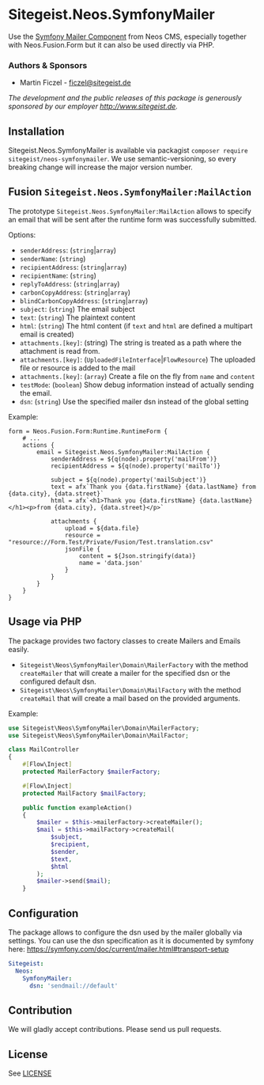 # Sitegeist.Neos.SymfonyMailer

Use the [Symfony Mailer Component](https://symfony.com/doc/current/mailer.html) from Neos CMS, especially together with Neos.Fusion.Form but it can also be used directly via PHP.

### Authors & Sponsors

* Martin Ficzel - ficzel@sitegeist.de

*The development and the public releases of this package is generously sponsored by our employer http://www.sitegeist.de.*

## Installation

Sitegeist.Neos.SymfonyMailer is available via packagist `composer require sitegeist/neos-symfonymailer`.
We use semantic-versioning, so every breaking change will increase the major version number.

## Fusion `Sitegeist.Neos.SymfonyMailer:MailAction`

The prototype `Sitegeist.Neos.SymfonyMailer:MailAction` allows to specify an email that will be sent after the runtime form
was successfully submitted.

Options:
 - `senderAddress`: (`string`|`array`)
 - `senderName`: (`string`)
 - `recipientAddress`: (`string`|`array`)
 - `recipientName`: (`string`)
 - `replyToAddress`: (`string`|`array`)
 - `carbonCopyAddress`: (`string`|`array`)
 - `blindCarbonCopyAddress`: (`string`|`array`)
 - `subject`: (`string`) The email subject
 - `text`: (`string`) The plaintext content
 - `html`: (`string`) The html content (if `text` and `html` are defined a multipart email is created)
 - `attachments.[key]`: (string) The string is treated as a path where the attachment is read from.
 - `attachments.[key]`: (`UploadedFileInterface`|`FlowResource`) The uploaded file or resource is added to the mail
 - `attachments.[key]`: (`array`) Create a file on the fly from `name` and `content`
 - `testMode`: (`boolean`) Show debug information instead of actually sending the email.
 - `dsn`: (`string`) Use the specified mailer dsn instead of the global setting

Example:
```neosfusion
form = Neos.Fusion.Form:Runtime.RuntimeForm {
    # ... 
    actions {
        email = Sitegeist.Neos.SymfonyMailer:MailAction {
            senderAddress = ${q(node).property('mailFrom')}
            recipientAddress = ${q(node).property('mailTo')}

            subject = ${q(node).property('mailSubject')}
            text = afx`Thank you {data.firstName} {data.lastName} from {data.city}, {data.street}`
            html = afx`<h1>Thank you {data.firstName} {data.lastName}</h1><p>from {data.city}, {data.street}</p>`

            attachments {
                upload = ${data.file}
                resource = "resource://Form.Test/Private/Fusion/Test.translation.csv"
                jsonFile {
                    content = ${Json.stringify(data)}
                    name = 'data.json'
                }
            }
        }
    }
}
```
## Usage via PHP

The package provides two factory classes to create Mailers and Emails easily.

- `Sitegeist\Neos\SymfonyMailer\Domain\MailerFactory` with the method `createMailer` that will create a mailer for the specified dsn or the configured default dsn.
- `Sitegeist\Neos\SymfonyMailer\Domain\MailFactory` with the method `createMail` that will create a mail based on the provided arguments.

Example:
```php
use Sitegeist\Neos\SymfonyMailer\Domain\MailerFactory;
use Sitegeist\Neos\SymfonyMailer\Domain\MailFactor;

class MailController
{
    #[Flow\Inject]
    protected MailerFactory $mailerFactory;

    #[Flow\Inject]
    protected MailFactory $mailFactory;

    public function exampleAction()
    {
        $mailer = $this->mailerFactory->createMailer();
        $mail = $this->mailFactory->createMail(
            $subject,
            $recipient,
            $sender,
            $text,
            $html
        );
        $mailer->send($mail);
    }
```

## Configuration

The package allows to configure the dsn used by the mailer globally via settings. You can use the dsn specification as
it is documented by symfony here: https://symfony.com/doc/current/mailer.html#transport-setup

```yaml
Sitegeist:
  Neos:
    SymfonyMailer:
      dsn: 'sendmail://default'
```

## Contribution

We will gladly accept contributions. Please send us pull requests.

## License

See [LICENSE](./LICENSE)
